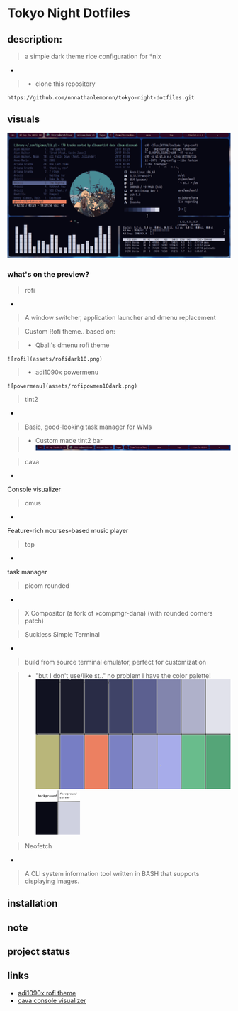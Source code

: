 # Tokyo Night Dotfiles
## description:
> a simple dark theme rice configuration for *nix
-


>- clone this repository

```
https://github.com/nnnathanlemonnn/tokyo-night-dotfiles.git
```
## visuals
![gif](assets/preview.gif)
### what's on the preview?

> rofi 
-
> A window switcher, application launcher and dmenu replacement

> Custom Rofi theme.. based on: 

>- Qball's dmenu rofi theme
> 
	![rofi](assets/rofidark10.png)


>- adi1090x powermenu
> 
	![powermenu](assets/rofipowmen10dark.png)




> tint2
- 
> Basic, good-looking task manager for WMs

>-	 Custom made tint2 bar
 ![tint2](assets/tint2.png)
>	 




> cava
- 
>
 Console visualizer 



> cmus
-
>
  Feature-rich ncurses-based music player




> top
-
>
 task manager



> picom rounded
-
> X Compositor (a fork of xcompmgr-dana) (with rounded corners patch)


> Suckless Simple Terminal
-
> build from source terminal emulator, perfect for customization

>- "but I don't use/like st.." no problem I have the color palette!
> ![color palette](backgrounds/cp.png)
> ![foreground background and cursor](backgrounds/fgbgcs.png)


> Neofetch 
-
> A CLI system information tool written in BASH that supports displaying images.

## installation



## note

## project status



## links

- [adi1090x rofi theme](https://github.com/adi1090x/rofi.git)
- [cava console visualizer](https://github.com/karlstav/cava.git)




